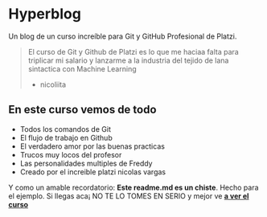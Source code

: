 # Hyperblog 
Un blog de un curso increíble para Git y GitHub Profesional de Platzi.

> El curso de Git y Github de Platzi es lo que me haciaa falta para triplicar mi salario y lanzarme a la industria del tejido de lana sintactica con Machine Learning
> - nicoliita

## En este curso vemos de todo
* Todos los comandos de Git
* El flujo de trabajo en Github
* El verdadero amor por las buenas practicas
* Trucos muy locos del profesor
* Las personalidades multiples de Freddy
* Creado por el increible platzi nicolas vargas

Y como un amable recordatorio: **Este readme.md es un chiste**.  Hecho para el ejemplo. Si llegas aca¡ NO TE LO TOMES EN SERIO y mejor ve [**a ver el curso**](https://platzi.com/cursos/git-github/ "a ver el curso")